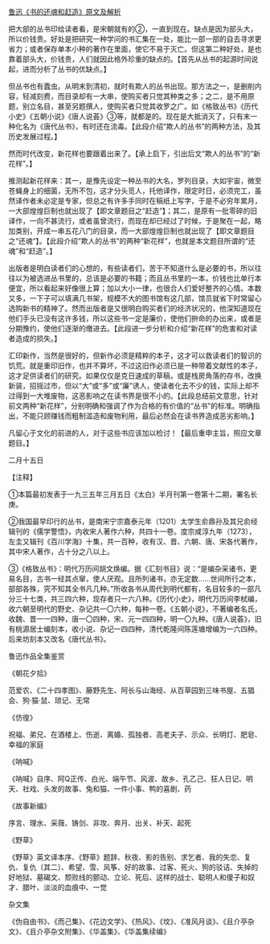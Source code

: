 [鲁迅《书的还魂和赶造》原文及解析](https://www.vrrw.net/wx/8603.html)

把大部的丛书印给读者看，是宋朝就有的②，一直到现在。缺点是因为部头大，所以价钱贵。好处是把研究一种学问的书汇集在一处，能比一部一部的自去寻求更省力；或者保存单本小种的著作在里面，使它不易于灭亡。但这第二种好处，是也靠着部头大，价钱贵，人们就因此格外珍重的缺点的。【首先从丛书的起源时间说起，进而分析了丛书的优缺点。】

但丛书也有蠹虫。从明末到清初，就时有欺人的丛书出现。那方法之一，是删削内容，轻减刻费，而目录却有一大串，使购买者只觉其种类之多；之二，是不用原题，别立名目，甚至另题撰人，使购买者只觉其收罗之广。如《格致丛书》《历代小史》《五朝小说》《唐人说荟》③等，就都是的。现在是大抵消灭了，只有末一种化名为《唐代丛书》，有时还在流毒。【此段介绍“欺人的丛书”的两种方法，及其历史发展过程。】



然而时代改变，新花样也要跟着出来了。【承上启下，引出后文“欺人的丛书”的“新花样”。】

推测起新花样来：其一，是豫先设定一种丛书的大名，罗列目录，大如宇宙，微至苍蝇身上的细菌，无所不包，这才分头觅人，托他译作，限定时日，必须完工，虽然译作者未必定是专家，但总之有许多手同时在稿纸上写字，于是不必穷年累月，一大部煌煌巨制也就出现了【即文章题目之“赶造”】；其二，是原有一批零碎的旧译作，一向不甚流行，或者虽曾流行，而现在却已经过了时候，于是聚在一起，略加类别，开成一串五花八门的目录，而一大部煌煌巨制也就出现了【即文章题目之“还魂”】。【此段介绍“欺人的丛书”的两种“新花样”，也就是本文题目所谓的“还魂”和“赶造”。】

出版者是明白读者们的心想的，有些读者们，苦于不知道什么是必要的书，所以往往以为被选进丛书里的，总该是必要的书籍；而且丛书里的一本，价钱也比单行本便宜，所以看起来好像很上算；加以大小一律，也很合人们爱好整齐的心情。本数又多，一下子可以填满几书架，规模不大的图书馆有这几部，馆员就省下时常留心选购新书的精神了。然而出版者是又很明白购买者们的经济状况的，他深知道现在他们手头已没有这许多钱，所以这些书一定是廉价，使他们拚命的办出来，或者是分期豫约，使他们逐渐的缴进去。【此段进一步分析和介绍“新花样”的危害和对读者造成的损失。】

汇印新作，当然是很好的，但新作必须是精粹的本子，这才可以救读者们的智识的饥荒。就是重印旧作，也并不算坏，不过这旧作必须已是一种带着文献性的本子，这才足供读者们的研究。如果仅仅是克日速成的草稿，或是栈房角落的存书，改换新装，招摇过市，但以“大”或“多”或“廉”诱人，使读者化去不少的钱，实际上却不过得到一大堆废物，这恶影响之在读书界是很不小的。【此段总结前文意思，针对前文两种“新花样”，分别明确和强调了作为合格的有价值的“丛书”的标准。明确指出，不能只顾赚钱而粗制滥造和废物利用，最后必然会在读书界造成恶劣影响。】

凡留心于文化的前进的人，对于这些书应该加以检讨！【最后重申主旨，照应文章题目。】

二月十五日





【注释】

①本篇最初发表于一九三五年三月五日《太白》半月刊第一卷第十二期，署名长庚。

②我国最早印行的丛书，是南宋宁宗嘉泰元年（1201）太学生俞鼎孙及其兄俞经辑刊的《儒学警悟》，内收宋人著作六种，共四十一卷。度宗咸淳九年（1273），左圭又辑刊《百川学海》十集，共一百种，收有汉、晋、六朝、唐、宋各代著作，其中宋人著作，占十分之八以上。



③《格致丛书》：明代万历间胡文焕编。据《汇刻书目》说：“是编杂采诸书，更易名目，古书一经其点窜，使人厌观。且所列诸书，亦无定数……世间所行之本，部部各殊，究不知其全书凡几种。”所收各书从周代到明代都有，名目较多的一部凡分三十七类，共三四六种，现存者只一六八种。《历代小史》，明代万历间李栻编，收六朝至明代的野史、杂记共一〇六种，每种一卷。《五朝小说》，不著编者名氏，收魏、晋一一四种，唐一〇四种，宋、元一四四种，明一〇九种。《唐人说荟》，旧有桃源居士编刻本，收小说、杂记一四四种，清代乾隆间陈莲塘增编为一六四种。后来坊刻本又改名《唐代丛书》。

鲁迅作品全集鉴赏

《朝花夕拾》

范爱农、《二十四孝图》、藤野先生、阿长与山海经、从百草园到三味书屋、五猖会、狗·猫·鼠、琐记、无常

《仿徨》

祝福、弟兄、在酒楼上、伤逝、离婚、孤独者、高老夫子、示众、长明灯、肥皂、幸福的家庭

《呐喊》

《呐喊》自序、阿Q正传、白光、端午节、风波、故乡、孔乙己、狂人日记、明天、社戏、头发的故事、兔和猫、一件小事、鸭的喜剧、药

《故事新编》

序言、理水、采薇、铸剑、非攻、奔月、出关、补天、起死

《野草》

《野草》英文译本序、《野草》题辞、秋夜、影的告别、求乞者、我的失恋、复仇、复仇〔其二〕、希望、雪、风筝、好的故事、过客、死火、狗的驳诘、失掉的好地狱、墓碣文、颓败线的颤动、立论、死后、这样的战士、聪明人和傻子和奴才、腊叶、淡淡的血痕中、一觉

杂文集

《伪自由书》、《而己集》、《花边文学》、《热风》、《坟》、《准风月谈》、《且介亭杂文》、《且介亭杂文附集》、《华盖集》、《华盖集续编》


